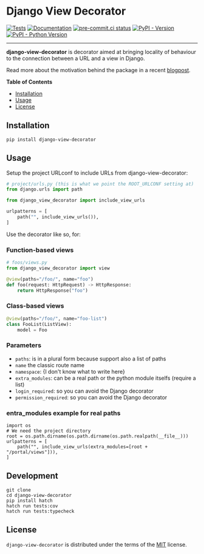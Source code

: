 # Django View Decorator

[![Tests](https://github.com/valberg/django-view-decorator/actions/workflows/test.yml/badge.svg)](https://github.com/valberg/django-view-decorator/actions/workflows/test.yml)
[![Documentation](https://readthedocs.org/projects/django-view-decorator/badge/?version=latest)](https://django-view-decorator.readthedocs.io/en/latest/?badge=latest)
[![pre-commit.ci status](https://results.pre-commit.ci/badge/github/valberg/django-view-decorator/main.svg)](https://results.pre-commit.ci/latest/github/valberg/django-view-decorator/main)
[![PyPI - Version](https://img.shields.io/pypi/v/django-view-decorator.svg)](https://pypi.org/project/django-view-decorator)
[![PyPI - Python Version](https://img.shields.io/pypi/pyversions/django-view-decorator.svg)](https://pypi.org/project/django-view-decorator)

-----

**django-view-decorator** is decorator aimed at bringing locality of behaviour to the connection between a URL and a view in Django.

Read more about the motivation behind the package in a recent [blogpost](https://valberg.dk/bringing-locality-of-behaviour-to-django-views-and-urls.html).



**Table of Contents**

- [Installation](#installation)
- [Usage](#usage)
- [License](#license)

## Installation

```console
pip install django-view-decorator
```

## Usage

Setup the project URLconf to include URLs from django-view-decorator:

```python
# project/urls.py (this is what we point the ROOT_URLCONF setting at)
from django.urls import path

from django_view_decorator import include_view_urls

urlpatterns = [
    path("", include_view_urls()),
]
```

Use the decorator like so, for:

### Function-based views

```python
# foos/views.py
from django_view_decorator import view

@view(paths="/foo/", name="foo")
def foo(request: HttpRequest) -> HttpResponse:
    return HttpResponse("foo")
```

### Class-based views
```python
@view(paths="/foo/", name="foo-list")
class FooList(ListView):
    model = Foo
```

### Parameters

* `paths`: is in a plural form because support also a list of paths
* `name` the classic route name
* `namespace`: {I don't know what to write here}
* `extra_modules`: can be a real path or the python module itselfs (require a list)
* `login_required`: so you can avoid the Django decorator
* `permission_required`: so you can avoid the Django decorator

### entra_modules example for real paths

```
import os
# We need the project directory
root = os.path.dirname(os.path.dirname(os.path.realpath(__file__)))
urlpatterns = [
    path("", include_view_urls(extra_modules=[root + "/portal/views"])),
]
```

## Development

```console
git clone
cd django-view-decorator
pip install hatch
hatch run tests:cov
hatch run tests:typecheck
```

## License

`django-view-decorator` is distributed under the terms of the [MIT](https://spdx.org/licenses/MIT.html) license.
